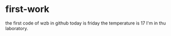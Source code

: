 # first-work
the first code of wzb in github
today is friday
the temperature is 17
I'm in thu laboratory.
